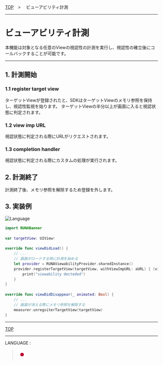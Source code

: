 [TOP](/README.md#top)　>　 ビューアビリティ計測

---

# ビューアビリティ計測

本機能は対象となる任意のViewの視認性の計測を実行し、視認性の確立後にコールバックすることが可能です。

---

## 1. 計測開始

### 1.1 register target view
ターゲットViewが登録されたと、SDKはターゲットViewのメモリ参照を保持し、視認性監視を始ります。
ターゲットViewの半分以上が画面に入ると視認状態に判定されます。

### 1.2 view imp URL
視認状態に判定される際にURLがリクエストされます。

### 1.3 completion handler
視認状態に判定される際にカスタムの処理が実行されます。


## 2. 計測終了
計測終了後、メモリ参照を解除するため登録を外します。

## 3. 実装例

![Language](http://img.shields.io/badge/language-Swift-red.svg?style=flat)

```Swift
import RUNABanner

var targetView: UIView!

override func viewDidLoad() {
    // ...
    // 画面がロードする時に計測を始める
    let provider = RUNAViewabilityProvider.sharedInstance()
    provider.registerTargetView(targetView, withViewImpURL: aURL) { (view) in
        print("viewability decteded")
    }
}

override func viewDidDisappear(_ animated: Bool) {
    // ...
    // 画面が消える際にメモリ参照を解除する
    measurer.unregsiterTargetView(targetView)
}
```

---

[TOP](/README.md#top)

---

LANGUAGE :

> [![ja](/doc/lang/ja.png)](/doc/ja/measurement/README.md)
